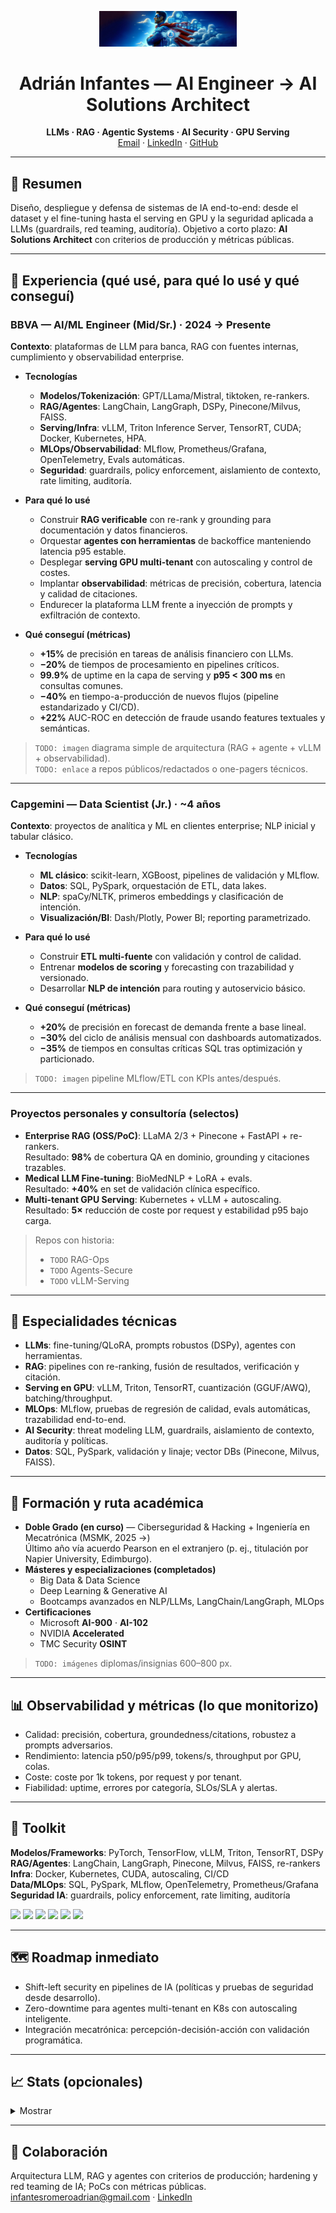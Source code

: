 <!-- GitHub Profile · Adrián Infantes · Story/Impact Edition -->

<p align="center">
  <img src="https://github.com/infantesromeroadrian/infantesromeroadrian/blob/3235161b92ac0d7308601ec3ed64ba84a2fb8b52/PHOTO-2024-02-10-01-25-43.jpg" alt="Adrián Infantes" width="220" />
</p>

<h1 align="center">Adrián Infantes — AI Engineer → AI Solutions Architect</h1>
<p align="center">
  <strong>LLMs · RAG · Agentic Systems · AI Security · GPU Serving</strong><br/>
  <a href="mailto:infantesromeroadrian@gmail.com">Email</a> · 
  <a href="https://www.linkedin.com/in/adrianinfantes">LinkedIn</a> · 
  <a href="https://github.com/infantesromeroadrian">GitHub</a>
</p>

---

## 🎯 Resumen
Diseño, despliegue y defensa de sistemas de IA end-to-end: desde el dataset y el fine-tuning hasta el serving en GPU y la seguridad aplicada a LLMs (guardrails, red teaming, auditoría). Objetivo a corto plazo: **AI Solutions Architect** con criterios de producción y métricas públicas.

---

## 💼 Experiencia (qué usé, para qué lo usé y qué conseguí)

### BBVA — AI/ML Engineer (Mid/Sr.) · 2024 → Presente
**Contexto**: plataformas de LLM para banca, RAG con fuentes internas, cumplimiento y observabilidad enterprise.

- **Tecnologías**
  - **Modelos/Tokenización**: GPT/LLama/Mistral, tiktoken, re-rankers.
  - **RAG/Agentes**: LangChain, LangGraph, DSPy, Pinecone/Milvus, FAISS.
  - **Serving/Infra**: vLLM, Triton Inference Server, TensorRT, CUDA; Docker, Kubernetes, HPA.
  - **MLOps/Observabilidad**: MLflow, Prometheus/Grafana, OpenTelemetry, Evals automáticas.
  - **Seguridad**: guardrails, policy enforcement, aislamiento de contexto, rate limiting, auditoría.

- **Para qué lo usé**
  - Construir **RAG verificable** con re-rank y grounding para documentación y datos financieros.
  - Orquestar **agentes con herramientas** de backoffice manteniendo latencia p95 estable.
  - Desplegar **serving GPU multi-tenant** con autoscaling y control de costes.
  - Implantar **observabilidad**: métricas de precisión, cobertura, latencia y calidad de citaciones.
  - Endurecer la plataforma LLM frente a inyección de prompts y exfiltración de contexto.

- **Qué conseguí (métricas)**
  - **+15%** de precisión en tareas de análisis financiero con LLMs.
  - **−20%** de tiempos de procesamiento en pipelines críticos.
  - **99.9%** de uptime en la capa de serving y **p95 < 300 ms** en consultas comunes.
  - **−40%** en tiempo-a-producción de nuevos flujos (pipeline estandarizado y CI/CD).
  - **+22%** AUC-ROC en detección de fraude usando features textuales y semánticas.

> `TODO: imagen` diagrama simple de arquitectura (RAG + agente + vLLM + observabilidad).  
> `TODO: enlace` a repos públicos/redactados o one-pagers técnicos.

---

### Capgemini — Data Scientist (Jr.) · ~4 años
**Contexto**: proyectos de analítica y ML en clientes enterprise; NLP inicial y tabular clásico.

- **Tecnologías**
  - **ML clásico**: scikit-learn, XGBoost, pipelines de validación y MLflow.
  - **Datos**: SQL, PySpark, orquestación de ETL, data lakes.
  - **NLP**: spaCy/NLTK, primeros embeddings y clasificación de intención.
  - **Visualización/BI**: Dash/Plotly, Power BI; reporting parametrizado.

- **Para qué lo usé**
  - Construir **ETL multi-fuente** con validación y control de calidad.
  - Entrenar **modelos de scoring** y forecasting con trazabilidad y versionado.
  - Desarrollar **NLP de intención** para routing y autoservicio básico.

- **Qué conseguí (métricas)**
  - **+20%** de precisión en forecast de demanda frente a base lineal.
  - **−30%** del ciclo de análisis mensual con dashboards automatizados.
  - **−35%** de tiempos en consultas críticas SQL tras optimización y particionado.

> `TODO: imagen` pipeline MLflow/ETL con KPIs antes/después.

---

### Proyectos personales y consultoría (selectos)
- **Enterprise RAG (OSS/PoC)**: LLaMA 2/3 + Pinecone + FastAPI + re-rankers.  
  Resultado: **98%** de cobertura QA en dominio, grounding y citaciones trazables.  
- **Medical LLM Fine-tuning**: BioMedNLP + LoRA + evals.  
  Resultado: **+40%** en set de validación clínica específico.  
- **Multi-tenant GPU Serving**: Kubernetes + vLLM + autoscaling.  
  Resultado: **5×** reducción de coste por request y estabilidad p95 bajo carga.

> Repos con historia:  
> - `TODO` RAG-Ops  
> - `TODO` Agents-Secure  
> - `TODO` vLLM-Serving

---

## 🧠 Especialidades técnicas
- **LLMs**: fine-tuning/QLoRA, prompts robustos (DSPy), agentes con herramientas.  
- **RAG**: pipelines con re-ranking, fusión de resultados, verificación y citación.  
- **Serving en GPU**: vLLM, Triton, TensorRT, cuantización (GGUF/AWQ), batching/throughput.  
- **MLOps**: MLflow, pruebas de regresión de calidad, evals automáticas, trazabilidad end-to-end.  
- **AI Security**: threat modeling LLM, guardrails, aislamiento de contexto, auditoría y políticas.  
- **Datos**: SQL, PySpark, validación y linaje; vector DBs (Pinecone, Milvus, FAISS).

---

## 🧭 Formación y ruta académica
- **Doble Grado (en curso)** — Ciberseguridad & Hacking + Ingeniería en Mecatrónica (MSMK, 2025 →)  
  Último año vía acuerdo Pearson en el extranjero (p. ej., titulación por Napier University, Edimburgo).
- **Másteres y especializaciones (completados)**  
  - Big Data & Data Science  
  - Deep Learning & Generative AI  
  - Bootcamps avanzados en NLP/LLMs, LangChain/LangGraph, MLOps
- **Certificaciones**  
  - Microsoft **AI-900** · **AI-102**  
  - NVIDIA **Accelerated**  
  - TMC Security **OSINT**

> `TODO: imágenes` diplomas/insignias 600–800 px.

---

## 📊 Observabilidad y métricas (lo que monitorizo)
- Calidad: precisión, cobertura, groundedness/citations, robustez a prompts adversarios.  
- Rendimiento: latencia p50/p95/p99, tokens/s, throughput por GPU, colas.  
- Coste: coste por 1k tokens, por request y por tenant.  
- Fiabilidad: uptime, errores por categoría, SLOs/SLA y alertas.

---

## 🔧 Toolkit
**Modelos/Frameworks**: PyTorch, TensorFlow, vLLM, Triton, TensorRT, DSPy  
**RAG/Agentes**: LangChain, LangGraph, Pinecone, Milvus, FAISS, re-rankers  
**Infra**: Docker, Kubernetes, CUDA, autoscaling, CI/CD  
**Data/MLOps**: SQL, PySpark, MLflow, OpenTelemetry, Prometheus/Grafana  
**Seguridad IA**: guardrails, policy enforcement, rate limiting, auditoría

<p>
  <img src="https://img.shields.io/badge/PyTorch-%23EE4C2C?logo=pytorch&logoColor=white&style=for-the-badge"/>
  <img src="https://img.shields.io/badge/CUDA-%2376B900?logo=nvidia&logoColor=white&style=for-the-badge"/>
  <img src="https://img.shields.io/badge/Kubernetes-%23326CE5?logo=kubernetes&logoColor=white&style=for-the-badge"/>
  <img src="https://img.shields.io/badge/vLLM-%23000000?style=for-the-badge"/>
  <img src="https://img.shields.io/badge/LangChain-%23000000?style=for-the-badge"/>
  <img src="https://img.shields.io/badge/MLflow-%23019B8F?style=for-the-badge"/>
</p>

---

## 🗺️ Roadmap inmediato
- Shift-left security en pipelines de IA (políticas y pruebas de seguridad desde desarrollo).  
- Zero-downtime para agentes multi-tenant en K8s con autoscaling inteligente.  
- Integración mecatrónica: percepción-decisión-acción con validación programática.

---

## 📈 Stats (opcionales)
<details>
<summary>Mostrar</summary>

![GitHub Stats](https://github-readme-stats.vercel.app/api?username=infantesromeroadrian&theme=dark&show_icons=true&hide_border=true)
![Top Languages](https://github-readme-stats.vercel.app/api/top-langs/?username=infantesromeroadrian&layout=compact&theme=dark)
![Trophies](https://github-profile-trophy.vercel.app/?username=infantesromeroadrian&theme=onedark&no-frame=true&margin-w=15)

</details>

---

## 🤝 Colaboración
Arquitectura LLM, RAG y agentes con criterios de producción; hardening y red teaming de IA; PoCs con métricas públicas.  
<a href="mailto:infantesromeroadrian@gmail.com">infantesromeroadrian@gmail.com</a> · <a href="https://www.linkedin.com/in/adrianinfantes">LinkedIn</a>


